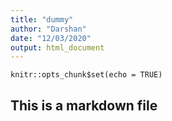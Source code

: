 ```yaml
---
title: "dummy"
author: "Darshan"
date: "12/03/2020"
output: html_document
---
```


```{r setup, include=FALSE}
knitr::opts_chunk$set(echo = TRUE)
```

## This is a markdown file
